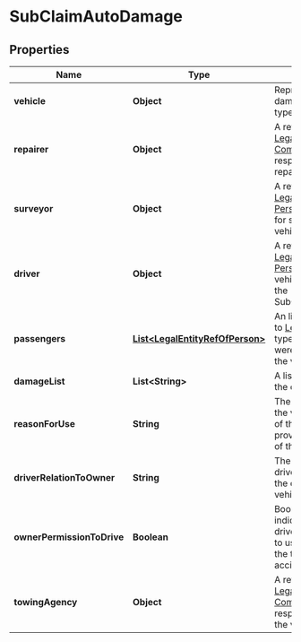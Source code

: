 # SubClaimAutoDamage

## Properties
Name | Type | Description | Notes
------------ | ------------- | ------------- | -------------
**vehicle** | **Object** | Represents the damaged vehicle of type [Vehicle](#vehicle) |  [optional]
**repairer** | **Object** | A reference to a [LegalEntity](#legalentity) (of type [Company](#company)) responsible for repairing the vehicle |  [optional]
**surveyor** | **Object** | A reference to a [LegalEntity](#legalentity) (of type [Person](#person)) responsible for surveying the vehicle |  [optional]
**driver** | **Object** | A reference to a [LegalEntity](#legalentity) (of type [Person](#person)) driving vehicle, mandatory for the SubClaimAutoDamage |  [optional]
**passengers** | [**List&lt;LegalEntityRefOfPerson&gt;**](LegalEntityRefOfPerson.md) | An list of references to [LegalEntities](#legalentity) (of type [Person](#person)) that were passengers in the vehicle |  [optional]
**damageList** | **List&lt;String&gt;** | A list of damages to the object |  [optional]
**reasonForUse** | **String** | The reason for using the vehicle at the time of the accident, as provided by the driver of the vehicle |  [optional]
**driverRelationToOwner** | **String** | The relationship of the driver of the vehicle to the owner of the vehicle |  [optional]
**ownerPermissionToDrive** | **Boolean** | Boolean value indicating whether the driver had permission to use the vehicle at the time of the accident |  [optional]
**towingAgency** | **Object** | A reference to a [LegalEntity](#LegalEntity) (of type [Company](#company)) responsible for towing the vehicle |  [optional]
